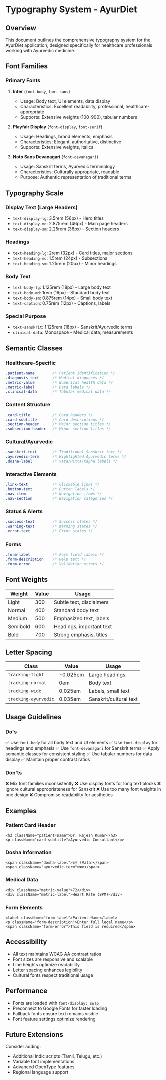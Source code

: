 # Typography System - AyurDiet

## Overview
This document outlines the comprehensive typography system for the AyurDiet application, designed specifically for healthcare professionals working with Ayurvedic medicine.

## Font Families

### Primary Fonts
1. **Inter** (`font-body`, `font-sans`)
   - Usage: Body text, UI elements, data display
   - Characteristics: Excellent readability, professional, healthcare-appropriate
   - Supports: Extensive weights (100-900), tabular numbers

2. **Playfair Display** (`font-display`, `font-serif`)
   - Usage: Headings, brand elements, emphasis
   - Characteristics: Elegant, authoritative, distinctive
   - Supports: Extensive weights, italics

3. **Noto Sans Devanagari** (`font-devanagari`)
   - Usage: Sanskrit terms, Ayurvedic terminology
   - Characteristics: Culturally appropriate, readable
   - Purpose: Authentic representation of traditional terms

## Typography Scale

### Display Text (Large Headers)
- `text-display-lg`: 3.5rem (56px) - Hero titles
- `text-display-md`: 2.875rem (46px) - Main page headers
- `text-display-sm`: 2.25rem (36px) - Section headers

### Headings
- `text-heading-lg`: 2rem (32px) - Card titles, major sections
- `text-heading-md`: 1.5rem (24px) - Subsections
- `text-heading-sm`: 1.25rem (20px) - Minor headings

### Body Text
- `text-body-lg`: 1.125rem (18px) - Large body text
- `text-body-md`: 1rem (16px) - Standard body text
- `text-body-sm`: 0.875rem (14px) - Small body text
- `text-caption`: 0.75rem (12px) - Captions, labels

### Special Purpose
- `text-sanskrit`: 1.125rem (18px) - Sanskrit/Ayurvedic terms
- `clinical-data`: Monospace - Medical data, measurements

## Semantic Classes

### Healthcare-Specific
```css
.patient-name        /* Patient identification */
.diagnosis-text      /* Medical diagnoses */
.metric-value        /* Numerical health data */
.metric-label        /* Data labels */
.clinical-data       /* Tabular medical data */
```

### Content Structure
```css
.card-title          /* Card headers */
.card-subtitle       /* Card descriptions */
.section-header      /* Major section titles */
.subsection-header   /* Minor section titles */
```

### Cultural/Ayurvedic
```css
.sanskrit-text       /* Traditional Sanskrit text */
.ayurvedic-term      /* Highlighted Ayurvedic terms */
.dosha-label         /* Vata/Pitta/Kapha labels */
```

### Interactive Elements
```css
.link-text           /* Clickable links */
.button-text         /* Button labels */
.nav-item            /* Navigation items */
.nav-section         /* Navigation categories */
```

### Status & Alerts
```css
.success-text        /* Success states */
.warning-text        /* Warning states */
.error-text          /* Error states */
```

### Forms
```css
.form-label          /* Form field labels */
.form-description    /* Help text */
.form-error          /* Validation errors */
```

## Font Weights

| Weight | Value | Usage |
|--------|-------|-------|
| Light | 300 | Subtle text, disclaimers |
| Normal | 400 | Standard body text |
| Medium | 500 | Emphasized text, labels |
| Semibold | 600 | Headings, important text |
| Bold | 700 | Strong emphasis, titles |

## Letter Spacing

| Class | Value | Usage |
|-------|-------|-------|
| `tracking-tight` | -0.025em | Large headings |
| `tracking-normal` | 0em | Body text |
| `tracking-wide` | 0.025em | Labels, small text |
| `tracking-ayurvedic` | 0.035em | Sanskrit/cultural text |

## Usage Guidelines

### Do's
✅ Use `font-body` for all body text and UI elements
✅ Use `font-display` for headings and emphasis
✅ Use `font-devanagari` for Sanskrit terms
✅ Apply semantic classes for consistent styling
✅ Use tabular numbers for data display
✅ Maintain proper contrast ratios

### Don'ts
❌ Mix font families inconsistently
❌ Use display fonts for long text blocks
❌ Ignore cultural appropriateness for Sanskrit
❌ Use too many font weights in one design
❌ Compromise readability for aesthetics

## Examples

### Patient Card Header
```tsx
<h3 className="patient-name">Dr. Rajesh Kumar</h3>
<p className="card-subtitle">Ayurvedic Consultant</p>
```

### Dosha Information
```tsx
<span className="dosha-label">वात (Vata)</span>
<span className="ayurvedic-term">प्राण</span>
```

### Medical Data
```tsx
<div className="metric-value">72</div>
<div className="metric-label">Heart Rate (BPM)</div>
```

### Form Elements
```tsx
<label className="form-label">Patient Name</label>
<p className="form-description">Enter full legal name</p>
<span className="form-error">This field is required</span>
```

## Accessibility

- All text maintains WCAG AA contrast ratios
- Font sizes are responsive and scalable
- Line heights optimize readability
- Letter spacing enhances legibility
- Cultural fonts respect traditional usage

## Performance

- Fonts are loaded with `font-display: swap`
- Preconnect to Google Fonts for faster loading
- Fallback fonts ensure text remains visible
- Font feature settings optimize rendering

## Future Extensions

Consider adding:
- Additional Indic scripts (Tamil, Telugu, etc.)
- Variable font implementations
- Advanced OpenType features
- Regional language support